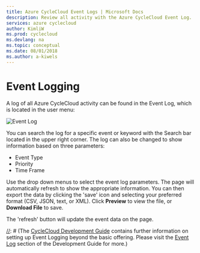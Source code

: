 ```yaml
---
title: Azure CycleCloud Event Logs | Microsoft Docs
description: Review all activity with the Azure CycleCloud Event Log.
services: azure cyclecloud
author: KimliW
ms.prod: cyclecloud
ms.devlang: na
ms.topic: conceptual
ms.date: 08/01/2018
ms.author: a-kiwels
---
```

# Event Logging

A log of all Azure CycleCloud activity can be found in the Event Log, which is located in the user menu:

![Event Log](~/images/event_log.png)

You can search the log for a specific event or keyword with the Search bar located in the upper right corner. The log can also be changed to show information based on three parameters:

* Event Type
* Priority
* Time Frame

Use the drop down menus to select the event log parameters. The page will automatically refresh to show the appropriate information. You can then export the data by clicking the 'save' icon and selecting your preferred format (CSV, JSON, text, or XML). Click **Preview** to view the file, or **Download File** to save.

The 'refresh' button will update the event data on the page.

[//]: # (## Advanced Logging -- Kimli re-write this when the content is up plz)
[//]: # (The [CycleCloud Development Guide](https://docs.cyclecomputing.com/dev-guide-launch) contains further information on setting up Event Logging beyond the basic offering. Please visit the [Event Log](https://docs.cyclecomputing.com/developer-guide-v6.5.6/plugins_overview/plugins_events) section of the Development Guide for more.)

